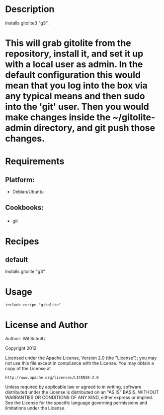Description
===========

Installs gitolite3 "g3".

This will grab gitolite from the repository, install it, and set it up with a local user as admin. In the default configuration this would mean that you log into the box via any typical means and then sudo into the 'git' user. Then you would make changes inside the ~/gitolite-admin directory, and git push those changes.
=======

Requirements
============

## Platform:

* Debian/Ubuntu

## Cookbooks:

###
* git

Recipes
=======

## default

Installs gitolite "g3" 

Usage
=====

    include_recipe "gitolite"

License and Author
==================

Author:: Wil Schultz

Copyright 2012

Licensed under the Apache License, Version 2.0 (the "License");
you may not use this file except in compliance with the License.
You may obtain a copy of the License at

    http://www.apache.org/licenses/LICENSE-2.0

Unless required by applicable law or agreed to in writing, software
distributed under the License is distributed on an "AS IS" BASIS,
WITHOUT WARRANTIES OR CONDITIONS OF ANY KIND, either express or implied.
See the License for the specific language governing permissions and
limitations under the License.

